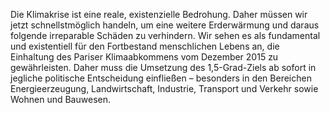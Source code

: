 Die Klimakrise ist eine reale, existenzielle Bedrohung. Daher müssen wir jetzt schnellstmöglich handeln, um eine weitere Erderwärmung und daraus folgende irreparable Schäden zu verhindern. Wir sehen es als fundamental und existentiell für den Fortbestand menschlichen Lebens an, die Einhaltung des Pariser Klimaabkommens vom Dezember 2015 zu gewährleisten. Daher muss die Umsetzung des 1,5-Grad-Ziels ab sofort in jegliche politische Entscheidung einfließen – besonders in den Bereichen Energieerzeugung, Landwirtschaft, Industrie, Transport und Verkehr sowie Wohnen und Bauwesen.
